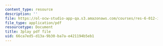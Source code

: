 ```yaml
---
content_type: resource
description: ''
file: https://ol-ocw-studio-app-qa.s3.amazonaws.com/courses/res-6-012-introduction-to-probability-spring-2018/66ca7ed5d13a9b30ba7ae421194b5eb1_G11r4Srh4u8.pdf
file_type: application/pdf
resourcetype: Document
title: 3play pdf file
uid: 66ca7ed5-d13a-9b30-ba7a-e421194b5eb1
---
```


